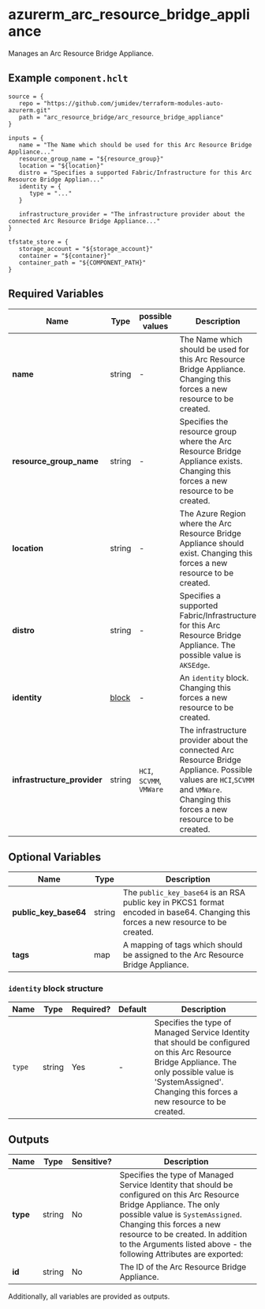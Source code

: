 # azurerm_arc_resource_bridge_appliance

Manages an Arc Resource Bridge Appliance.

## Example `component.hclt`

```hcl
source = {
   repo = "https://github.com/jumidev/terraform-modules-auto-azurerm.git"   
   path = "arc_resource_bridge/arc_resource_bridge_appliance"   
}

inputs = {
   name = "The Name which should be used for this Arc Resource Bridge Appliance..."   
   resource_group_name = "${resource_group}"   
   location = "${location}"   
   distro = "Specifies a supported Fabric/Infrastructure for this Arc Resource Bridge Applian..."   
   identity = {
      type = "..."      
   }
   
   infrastructure_provider = "The infrastructure provider about the connected Arc Resource Bridge Appliance..."   
}

tfstate_store = {
   storage_account = "${storage_account}"   
   container = "${container}"   
   container_path = "${COMPONENT_PATH}"   
}

```

## Required Variables

| Name | Type |  possible values |  Description |
| ---- | --------- |  ----------- | ----------- |
| **name** | string |  -  |  The Name which should be used for this Arc Resource Bridge Appliance. Changing this forces a new resource to be created. | 
| **resource_group_name** | string |  -  |  Specifies the resource group where the Arc Resource Bridge Appliance exists. Changing this forces a new resource to be created. | 
| **location** | string |  -  |  The Azure Region where the Arc Resource Bridge Appliance should exist. Changing this forces a new resource to be created. | 
| **distro** | string |  -  |  Specifies a supported Fabric/Infrastructure for this Arc Resource Bridge Appliance. The possible value is `AKSEdge`. | 
| **identity** | [block](#identity-block-structure) |  -  |  An `identity` block. Changing this forces a new resource to be created. | 
| **infrastructure_provider** | string |  `HCI`, `SCVMM`, `VMWare`  |  The infrastructure provider about the connected Arc Resource Bridge Appliance. Possible values are `HCI`,`SCVMM` and `VMWare`. Changing this forces a new resource to be created. | 

## Optional Variables

| Name | Type |  Description |
| ---- | --------- |  ----------- |
| **public_key_base64** | string |  The `public_key_base64` is an RSA public key in PKCS1 format encoded in base64. Changing this forces a new resource to be created. | 
| **tags** | map |  A mapping of tags which should be assigned to the Arc Resource Bridge Appliance. | 

### `identity` block structure

| Name | Type | Required? | Default | Description |
| ---- | ---- | --------- | ------- | ----------- |
| `type` | string | Yes | - | Specifies the type of Managed Service Identity that should be configured on this Arc Resource Bridge Appliance. The only possible value is 'SystemAssigned'. Changing this forces a new resource to be created. |



## Outputs

| Name | Type | Sensitive? | Description |
| ---- | ---- | --------- | --------- |
| **type** | string | No  | Specifies the type of Managed Service Identity that should be configured on this Arc Resource Bridge Appliance. The only possible value is `SystemAssigned`. Changing this forces a new resource to be created. In addition to the Arguments listed above - the following Attributes are exported: | 
| **id** | string | No  | The ID of the Arc Resource Bridge Appliance. | 

Additionally, all variables are provided as outputs.

